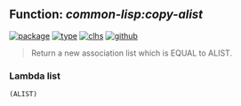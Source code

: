 ## Function: ***common-lisp:copy-alist***
[![package](https://img.shields.io/badge/Package-COMMON--LISP-5f9ea0.svg?style=social&colorA=999999)](../) [![type](https://img.shields.io/badge/Type-Function-5f9ea0.svg?style=social&colorA=999999)](../#function) [![clhs](https://img.shields.io/badge/CLHS-COPY--ALIST-5f9ea0.svg?style=social&colorA=999999)](http://www.lispworks.com/documentation/HyperSpec/Body/f_cp_ali.htm) [![github](https://img.shields.io/badge/GitHub-View_the_source-5f9ea0.svg?style=social&colorA=999999&logo=github)](https://github.com/sbcl/sbcl/blob/master/src/code/list.lisp/) 

> Return a new association list which is EQUAL to ALIST.

### Lambda list
```
(ALIST)
```
